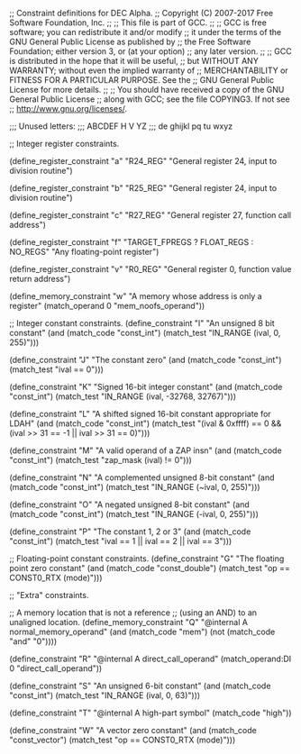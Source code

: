 ;; Constraint definitions for DEC Alpha.
;; Copyright (C) 2007-2017 Free Software Foundation, Inc.
;;
;; This file is part of GCC.
;;
;; GCC is free software; you can redistribute it and/or modify
;; it under the terms of the GNU General Public License as published by
;; the Free Software Foundation; either version 3, or (at your option)
;; any later version.
;;
;; GCC is distributed in the hope that it will be useful,
;; but WITHOUT ANY WARRANTY; without even the implied warranty of
;; MERCHANTABILITY or FITNESS FOR A PARTICULAR PURPOSE.  See the
;; GNU General Public License for more details.
;;
;; You should have received a copy of the GNU General Public License
;; along with GCC; see the file COPYING3.  If not see
;; <http://www.gnu.org/licenses/>.

;;; Unused letters:
;;;    ABCDEF H             V  YZ
;;;       de ghijkl   pq  tu wxyz

;; Integer register constraints.

(define_register_constraint "a" "R24_REG"
 "General register 24, input to division routine")

(define_register_constraint "b" "R25_REG"
 "General register 24, input to division routine")

(define_register_constraint "c" "R27_REG"
 "General register 27, function call address")

(define_register_constraint "f" "TARGET_FPREGS ? FLOAT_REGS : NO_REGS"
 "Any floating-point register")

(define_register_constraint "v" "R0_REG"
 "General register 0, function value return address")

(define_memory_constraint "w"
 "A memory whose address is only a register"
 (match_operand 0 "mem_noofs_operand"))

;; Integer constant constraints.
(define_constraint "I"
  "An unsigned 8 bit constant"
  (and (match_code "const_int")
       (match_test "IN_RANGE (ival, 0, 255)")))

(define_constraint "J"
  "The constant zero"
  (and (match_code "const_int")
       (match_test "ival == 0")))

(define_constraint "K"
  "Signed 16-bit integer constant"
  (and (match_code "const_int")
       (match_test "IN_RANGE (ival, -32768, 32767)")))

(define_constraint "L"
  "A shifted signed 16-bit constant appropriate for LDAH"
  (and (match_code "const_int")
       (match_test "(ival & 0xffff) == 0
		    && (ival >> 31 == -1 || ival >> 31 == 0)")))

(define_constraint "M"
  "A valid operand of a ZAP insn"
  (and (match_code "const_int")
       (match_test "zap_mask (ival) != 0")))

(define_constraint "N"
  "A complemented unsigned 8-bit constant"
  (and (match_code "const_int")
       (match_test "IN_RANGE (~ival, 0, 255)")))

(define_constraint "O"
  "A negated unsigned 8-bit constant"
  (and (match_code "const_int")
       (match_test "IN_RANGE (-ival, 0, 255)")))

(define_constraint "P"
  "The constant 1, 2 or 3"
  (and (match_code "const_int")
       (match_test "ival == 1 || ival == 2 || ival == 3")))

;; Floating-point constant constraints.
(define_constraint "G"
  "The floating point zero constant"
  (and (match_code "const_double")
       (match_test "op == CONST0_RTX (mode)")))

;; "Extra" constraints.

;; A memory location that is not a reference
;; (using an AND) to an unaligned location.
(define_memory_constraint "Q"
  "@internal A normal_memory_operand"
  (and (match_code "mem")
       (not (match_code "and" "0"))))

(define_constraint "R"
  "@internal A direct_call_operand"
  (match_operand:DI 0 "direct_call_operand"))

(define_constraint "S"
  "An unsigned 6-bit constant"
  (and (match_code "const_int")
       (match_test "IN_RANGE (ival, 0, 63)")))

(define_constraint "T"
  "@internal A high-part symbol"
  (match_code "high"))

(define_constraint "W"
  "A vector zero constant"
  (and (match_code "const_vector")
       (match_test "op == CONST0_RTX (mode)")))
